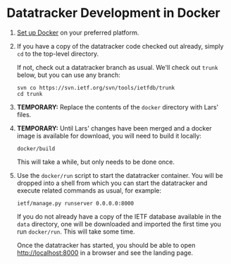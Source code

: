 # Datatracker Development in Docker

1. [Set up Docker](https://docs.docker.com/get-started/) on your preferred
   platform.

2. If you have a copy of the datatracker code checked out already, simply `cd`
   to the top-level directory.

   If not, check out a datatracker branch as usual. We'll check out `trunk`
   below, but you can use any branch:

       svn co https://svn.ietf.org/svn/tools/ietfdb/trunk
       cd trunk

3. **TEMPORARY:** Replace the contents of the `docker` directory with Lars'
   files.

4. **TEMPORARY:** Until Lars' changes have been merged and a docker image is
   available for download, you will need to build it locally:

       docker/build

    This will take a while, but only needs to be done once.

5. Use the `docker/run` script to start the datatracker container. You will be
   dropped into a shell from which you can start the datatracker and execute
   related commands as usual, for example:

       ietf/manage.py runserver 0.0.0.0:8000

   If you do not already have a copy of the IETF database available in the
   `data` directory, one will be downloaded and imported the first time you run
   `docker/run`. This will take some time.

   Once the datatracker has started, you should be able to open
   [http://localhost:8000](http://localhost:8000) in a browser and see the
   landing page.